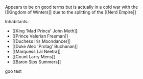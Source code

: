 Appears to be on good terms but is actually in a cold war with the [[Kingdom of Winters]] due to the splitting of the [[Nerd Empire]]

Inhabitants:
- [[King 'Mad Prince' John Moth]]
- [[Prince Valerian Freeman]]
- [[Duchess Iris Moondancer]]
- [[Duke Alec 'Protag' Buchanan]]
- [[Marquess Lai Neetra]]
- [[Count Larry Mens]]
- [[Baron Sips Summers]]

goo test